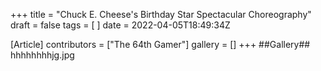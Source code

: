 +++
title = "Chuck E. Cheese's Birthday Star Spectacular Choreography"
draft = false
tags = [ ]
date = 2022-04-05T18:49:34Z

[Article]
contributors = ["The 64th Gamer"]
gallery = []
+++
##Gallery##
<gallery>
hhhhhhhhjg.jpg
</gallery>